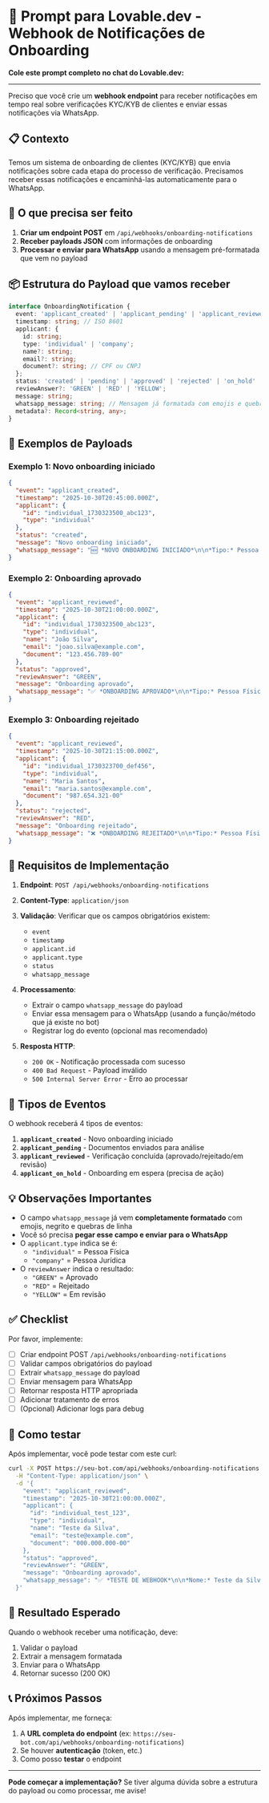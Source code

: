 # 🤖 Prompt para Lovable.dev - Webhook de Notificações de Onboarding

**Cole este prompt completo no chat do Lovable.dev:**

---

Preciso que você crie um **webhook endpoint** para receber notificações em tempo real sobre verificações KYC/KYB de clientes e enviar essas notificações via WhatsApp.

## 📋 Contexto

Temos um sistema de onboarding de clientes (KYC/KYB) que envia notificações sobre cada etapa do processo de verificação. Precisamos receber essas notificações e encaminhá-las automaticamente para o WhatsApp.

## 🎯 O que precisa ser feito

1. **Criar um endpoint POST** em `/api/webhooks/onboarding-notifications`
2. **Receber payloads JSON** com informações de onboarding
3. **Processar e enviar para WhatsApp** usando a mensagem pré-formatada que vem no payload

## 📦 Estrutura do Payload que vamos receber

```typescript
interface OnboardingNotification {
  event: 'applicant_created' | 'applicant_pending' | 'applicant_reviewed' | 'applicant_on_hold';
  timestamp: string; // ISO 8601
  applicant: {
    id: string;
    type: 'individual' | 'company';
    name?: string;
    email?: string;
    document?: string; // CPF ou CNPJ
  };
  status: 'created' | 'pending' | 'approved' | 'rejected' | 'on_hold' | 'under_review';
  reviewAnswer?: 'GREEN' | 'RED' | 'YELLOW';
  message: string;
  whatsapp_message: string; // Mensagem já formatada com emojis e quebras de linha
  metadata?: Record<string, any>;
}
```

## 📝 Exemplos de Payloads

### Exemplo 1: Novo onboarding iniciado
```json
{
  "event": "applicant_created",
  "timestamp": "2025-10-30T20:45:00.000Z",
  "applicant": {
    "id": "individual_1730323500_abc123",
    "type": "individual"
  },
  "status": "created",
  "message": "Novo onboarding iniciado",
  "whatsapp_message": "🆕 *NOVO ONBOARDING INICIADO*\n\n*Tipo:* Pessoa Física\n*ID:* individual_1730323500_abc123\n*Data:* 30/10/2025 20:45\n\n*Status:* 📋 Criado"
}
```

### Exemplo 2: Onboarding aprovado
```json
{
  "event": "applicant_reviewed",
  "timestamp": "2025-10-30T21:00:00.000Z",
  "applicant": {
    "id": "individual_1730323500_abc123",
    "type": "individual",
    "name": "João Silva",
    "email": "joao.silva@example.com",
    "document": "123.456.789-00"
  },
  "status": "approved",
  "reviewAnswer": "GREEN",
  "message": "Onboarding aprovado",
  "whatsapp_message": "✅ *ONBOARDING APROVADO*\n\n*Tipo:* Pessoa Física\n*Nome:* João Silva\n*CPF:* 123.456.789-00\n*Email:* joao.silva@example.com\n*ID:* individual_1730323500_abc123\n*Data:* 30/10/2025 21:00\n\n*Status:* ✅ Aprovado\n\n✅ O cliente foi aprovado e já pode negociar USDT!"
}
```

### Exemplo 3: Onboarding rejeitado
```json
{
  "event": "applicant_reviewed",
  "timestamp": "2025-10-30T21:15:00.000Z",
  "applicant": {
    "id": "individual_1730323700_def456",
    "type": "individual",
    "name": "Maria Santos",
    "email": "maria.santos@example.com",
    "document": "987.654.321-00"
  },
  "status": "rejected",
  "reviewAnswer": "RED",
  "message": "Onboarding rejeitado",
  "whatsapp_message": "❌ *ONBOARDING REJEITADO*\n\n*Tipo:* Pessoa Física\n*Nome:* Maria Santos\n*CPF:* 987.654.321-00\n*Email:* maria.santos@example.com\n*ID:* individual_1730323700_def456\n*Data:* 30/10/2025 21:15\n\n*Status:* ❌ Rejeitado\n\n❌ O onboarding foi rejeitado. Verifique os motivos no dashboard."
}
```

## 🔧 Requisitos de Implementação

1. **Endpoint**: `POST /api/webhooks/onboarding-notifications`
2. **Content-Type**: `application/json`
3. **Validação**: Verificar que os campos obrigatórios existem:
   - `event`
   - `timestamp`
   - `applicant.id`
   - `applicant.type`
   - `status`
   - `whatsapp_message`

4. **Processamento**:
   - Extrair o campo `whatsapp_message` do payload
   - Enviar essa mensagem para o WhatsApp (usando a função/método que já existe no bot)
   - Registrar log do evento (opcional mas recomendado)

5. **Resposta HTTP**:
   - `200 OK` - Notificação processada com sucesso
   - `400 Bad Request` - Payload inválido
   - `500 Internal Server Error` - Erro ao processar

## 📱 Tipos de Eventos

O webhook receberá 4 tipos de eventos:

1. **`applicant_created`** - Novo onboarding iniciado
2. **`applicant_pending`** - Documentos enviados para análise
3. **`applicant_reviewed`** - Verificação concluída (aprovado/rejeitado/em revisão)
4. **`applicant_on_hold`** - Onboarding em espera (precisa de ação)

## 💡 Observações Importantes

- O campo `whatsapp_message` já vem **completamente formatado** com emojis, negrito e quebras de linha
- Você só precisa **pegar esse campo e enviar para o WhatsApp**
- O `applicant.type` indica se é:
  - `"individual"` = Pessoa Física
  - `"company"` = Pessoa Jurídica
- O `reviewAnswer` indica o resultado:
  - `"GREEN"` = Aprovado
  - `"RED"` = Rejeitado
  - `"YELLOW"` = Em revisão

## ✅ Checklist

Por favor, implemente:

- [ ] Criar endpoint POST `/api/webhooks/onboarding-notifications`
- [ ] Validar campos obrigatórios do payload
- [ ] Extrair `whatsapp_message` do payload
- [ ] Enviar mensagem para WhatsApp
- [ ] Retornar resposta HTTP apropriada
- [ ] Adicionar tratamento de erros
- [ ] (Opcional) Adicionar logs para debug

## 🧪 Como testar

Após implementar, você pode testar com este curl:

```bash
curl -X POST https://seu-bot.com/api/webhooks/onboarding-notifications \
  -H "Content-Type: application/json" \
  -d '{
    "event": "applicant_reviewed",
    "timestamp": "2025-10-30T21:00:00.000Z",
    "applicant": {
      "id": "individual_test_123",
      "type": "individual",
      "name": "Teste da Silva",
      "email": "teste@example.com",
      "document": "000.000.000-00"
    },
    "status": "approved",
    "reviewAnswer": "GREEN",
    "message": "Onboarding aprovado",
    "whatsapp_message": "✅ *TESTE DE WEBHOOK*\n\n*Nome:* Teste da Silva\n*Status:* Aprovado\n\nSe você recebeu esta mensagem, o webhook está funcionando!"
  }'
```

## 🎯 Resultado Esperado

Quando o webhook receber uma notificação, deve:
1. Validar o payload
2. Extrair a mensagem formatada
3. Enviar para o WhatsApp
4. Retornar sucesso (200 OK)

## 📞 Próximos Passos

Após implementar, me forneça:
1. A **URL completa do endpoint** (ex: `https://seu-bot.com/api/webhooks/onboarding-notifications`)
2. Se houver **autenticação** (token, etc.)
3. Como posso **testar** o endpoint

---

**Pode começar a implementação?** Se tiver alguma dúvida sobre a estrutura do payload ou como processar, me avise!

